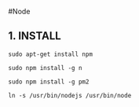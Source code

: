 #Node

## 1. INSTALL

`sudo apt-get install npm`

`sudo npm install -g n`

`sudo npm install -g pm2`

`ln -s /usr/bin/nodejs /usr/bin/node`
